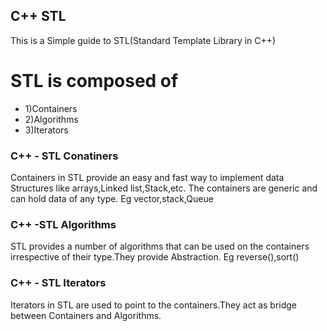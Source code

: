 ## C++ STL

This is a Simple guide to STL(Standard Template Library in C++)

# STL is composed of
 - 1)Containers
 - 2)Algorithms
 - 3)Iterators

### C++ - STL Conatiners
Containers in STL provide an easy and fast way to implement data Structures like arrays,Linked list,Stack,etc.
The containers are generic and can hold data of any type.
Eg vector,stack,Queue

### C++ -STL Algorithms
STL provides a number of algorithms that can be used on the containers irrespective of their type.They provide Abstraction.
Eg reverse(),sort()

### C++ - STL Iterators
Iterators in STL are used to point to the containers.They act as bridge between Containers and Algorithms.
